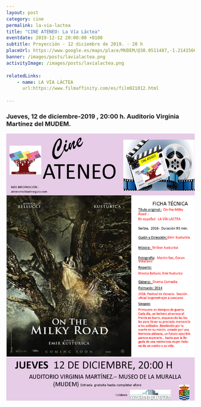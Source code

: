 ```yaml
---
layout: post
category: cine
permalink: la-via-lactea
title: "CINE ATENEO: La Vía Láctea"
eventdate: 2019-12-12 20:00:00 +0100
subtitle: Proyección - 12 diciembre de 2019. - 20 h
placeUrl: https://www.google.es/maps/place/MUDEM/@38.0511487,-1.2141566,15z/data=!4m5!3m4!1s0x0:0xde6031502e1b4fbc!8m2!3d38.0511487!4d-1.2141566
banner: /images/posts/lavialactea.png
activityImage: /images/posts/lavialactea.png

relatedLinks:
    - name: LA VÍA LÁCTEA
      url:https://www.filmaffinity.com/es/film921012.html

---
```


### Jueves, 12 de diciembre-2019 , 20:00 h. Auditorio Virginia Martínez del MUDEM.

![cartel](/images/posts/lavialactea.png)


